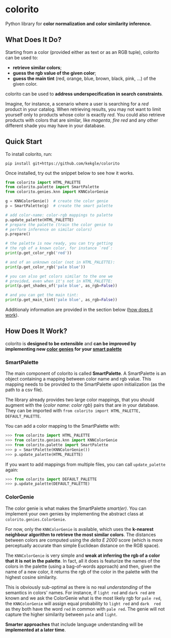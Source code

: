 # colorito

Python library for **color normalization and color similarity inference.**

## What Does It Do?

Starting from a color (provided either as text or as an RGB tuple), colorito can be used to:
* **retrieve similar colors**;
* **guess the rgb value of the given color**;
* **guess the main tint** (red, orange, blue, brown, black, pink, ...) of the given color.

colorito can be used to **address underspecification in search constraints**. 

Imagine, for instance, a scenario where a user is searching for a _red_ product in 
your catalog. When retrieving results, you may not want to limit yourself only to 
products whose color is exactly _red_. You could also retrieve products with colors 
that are similar, like _magenta_, _fire red_ and any other different shade you may 
have in your database. 

## Quick Start

To install colorito, run:

`pip install git+https://github.com/kekgle/colorito`

Once installed, try out the snippet below to see how it works. 

```python
from colorito import HTML_PALETTE
from colorito.palette import SmartPalette
from colorito.genies.knn import KNNColorGenie

g = KNNColorGenie()  # create the color genie
p = SmartPalette(g)  # create the smart palette

# add color-name: color-rgb mappings to palette
p.update_palette(HTML_PALETTE)
# prepare the palette (train the color genie to
# perform inference on similar colors)
p.prepare()

# the palette is now ready, you can try getting
# the rgb of a known color, for instance `red`:
print(p.get_color_rgb('red'))

# and of an unknown color (not in HTML_PALETTE):
print(p.get_color_rgb('pale blue'))

# you can also get colors similar to the one we
# provided, even when it's not in HTML_PALETTE:
print(p.get_shades_of('pale blue', as_rgb=False))

# and you can get the main tint:
print(p.get_main_tint('pale blue', as_rgb=False))

```

Additionaly information are provided in the section below 
([how does it work](#how-does-it-work)).

## How Does It Work?

colorito is **designed to be extensible** and **can be improved by 
implementing new [color genies](#colorgenie) for your 
[smart palette](#smartpalette)**


### SmartPalette
The main component of colorito is called **SmartPalette**. A SmartPalette is an
object containing a mapping between color name and rgb value. This mapping needs
to be provided to the SmartPalette upon initialization (as the path to a csv 
file).

The library already provides two large color mappings, that you should augment
with the {_color name_: _color rgb_} pairs that are in your database. They can
be imported with `from colorito import HTML_PALETTE, DEFAULT_PALETTE`.

You can add a color mapping to the SmartPalette with:
```python
>>> from colorito import HTML_PALETTE
>>> from colorito.genies.knn import KNNColorGenie
>>> from colorito.palette import SmartPalette
>>> p = SmartPalette(KNNColorGenie())
>>> p.update_palette(HTML_PALETTE)
```

If you want to add mappings from multiple files, you can call `update_palette` again:
```python
>>> from colorito import DEFAULT_PALETTE
>>> p.update_palette(DEFAULT_PALETTE)
```

### ColorGenie
The color genie is what makes the SmartPalette _smart(er)_. You can implement
your own genies by implementing the abstract class at 
`colorito.genies.ColorGenie`.

For now, only the `KNNColorGenie` is available, which uses the **k-nearest
neighbour algorithm to retrieve the most similar colors**. The distances
between colors are computed using the _delta E 2000_ score (which is more
perceptually accurate than simple Euclidean distance on the RGB space).

The `KNNColorGenie` is very simple and **weak at inferring the rgb of a color
that it is not in the palette**. In fact, all it does is featurize the names
of the colors in the palette (using a bag-of-words approach) and then, given
the name of a new color, it returns the rgb of the color in the palette with
the highest cosine similarity.

This is obviously sub-optimal as there is no real _understanding_ of the
semantics in colors' names. For instance, if `light red` and `dark red` are
known and we ask the ColorGenie what is the most likely rgb for `pale red`,
the `KNNColorGenie` will assign equal probability to `light red` and `dark 
red` as they both have the word `red` in common with `pale red`. The genie
will not capture the higher similarity between `pale` and `light`.

**Smarter approaches** that include language understanding will be
**implemented at a later time**.
